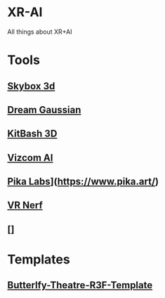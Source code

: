 # XR-AI
All things about XR+AI

# Tools
## [Skybox 3d](https://skybox.blockadelabs.com/)
## [Dream Gaussian](https://github.com/dreamgaussian/dreamgaussian)
## [KitBash 3D](https://kitbash3d.com/)
## [Vizcom AI](https://www.vizcom.ai/)
## [Pika Labs](https://kitbash3d.com/)](https://www.pika.art/)
## [VR Nerf]()
## []

# Templates
## [Butterlfy-Theatre-R3F-Template]()
